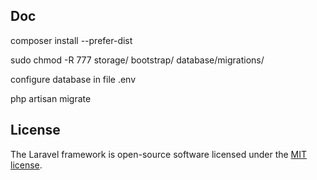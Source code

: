 ## Doc

composer install --prefer-dist

sudo chmod -R 777 storage/ bootstrap/ database/migrations/


configure database in file .env

php artisan migrate


## License

The Laravel framework is open-source software licensed under the [MIT license](https://opensource.org/licenses/MIT).
